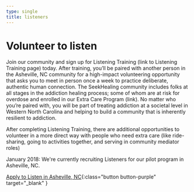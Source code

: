 ```yaml
---
type: single
title: listeners
---
```


# <span class="emphasized-header">Volunteer to listen</span>

Join our community and sign up for Listening Training (link to Listening Training page) today. After training, you’ll be paired with another person in the Asheville, NC community for a high-impact volunteering opportunity that asks you to meet in person once a week to practice deliberate, authentic human connection. The SeekHealing community includes folks at all stages in the addiction healing process; some of whom are at risk for overdose and enrolled in our Extra Care Program (link). No matter who you’re paired with, you will be part of treating addiction at a societal level in Western North Carolina and helping to build a community that is inherently resilient to addiction.

After completing Listening Training, there are additional opportunities to volunteer in a more direct way with people who need extra care (like ride-sharing, going to activities together, and serving in community mediator roles)

<span class="bold-purple">January 2018</span>: We're currently recruiting Listeners for our pilot program in Asheville, NC.

[Apply to Listen in Asheville, NC](https://mailchi.mp/b384804f5c90/seekhealing){:class="button button-purple" target="_blank" }